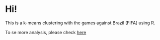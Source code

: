 # Hi!

This is a k-means clustering with the games against Brazil (FIFA) using R.

To se more analysis, please check [here](https://gabrielguim.github.io/analysis.html)
